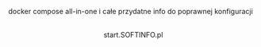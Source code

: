 docker compose all-in-one i całe przydatne info do poprawnej konfiguracji
<br><br>
<center>start.SOFTINFO.pl</center>
